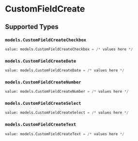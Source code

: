 # CustomFieldCreate


## Supported Types

### `models.CustomFieldCreateCheckbox`

```python
value: models.CustomFieldCreateCheckbox = /* values here */
```

### `models.CustomFieldCreateDate`

```python
value: models.CustomFieldCreateDate = /* values here */
```

### `models.CustomFieldCreateNumber`

```python
value: models.CustomFieldCreateNumber = /* values here */
```

### `models.CustomFieldCreateSelect`

```python
value: models.CustomFieldCreateSelect = /* values here */
```

### `models.CustomFieldCreateText`

```python
value: models.CustomFieldCreateText = /* values here */
```

